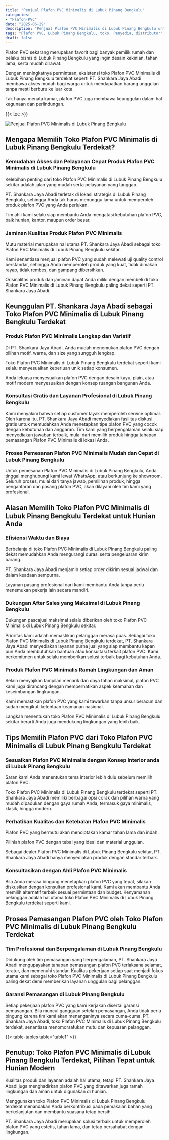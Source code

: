 ```yaml
---
title: "Penjual Plafon PVC Minimalis di Lubuk Pinang Bengkulu"
categories: 
- "Plafon-PVC"
date: "2025-06-29"
description: "Penjual Plafon PVC Minimalis di Lubuk Pinang Bengkulu untuk hunian, office, dan ritel. Plafon terbaik, beragam motif, variasi warna elegan, dengan layanan penempatan ditangani oleh tenaga ahli profesional dan garansi resmi!|Layanan distribusi Plafon PVC Minimalis di Lubuk Pinang Bengkulu untuk keperluan tempat tinggal, kantor, maupun toko, dengan material berkualitas dan pemasangan oleh tim berpengalaman serta kepastian resmi.|Solusi Plafon PVC Minimalis di Lubuk Pinang Bengkulu yang andal untuk hunian, office, serta toko, bersama produk terbaik dan penempatan dikerjakan oleh tenaga ahli berpengalaman dan jaminan resmi.|Penyediaan Plafon PVC Minimalis di Lubuk Pinang Bengkulu untuk rumah, office, dan toko, beserta material terbaik dan pemasangan ditangani oleh tenaga ahli berpengalaman, disertai dengan garansi resmi.}"
tags: "Plafon PVC, Lubuk Pinang Bengkulu, toko, Penyedia, distributor"
draft: false
---
```


Plafon PVC sekarang merupakan favorit bagi banyak pemilik rumah dan pelaku bisnis di Lubuk Pinang Bengkulu yang ingin desain kekinian, tahan lama, serta mudah dirawat.

Dengan meningkatnya permintaan, eksistensi toko Plafon PVC Minimalis di Lubuk Pinang Bengkulu terdekat seperti PT. Shankara Jaya Abadi membawa akses mudah bagi warga untuk mendapatkan barang unggulan tanpa mesti berburu ke luar kota.

Tak hanya menata kamar, plafon PVC juga membawa keunggulan dalam hal kegunaan dan perlindungan.

{{< toc >}}

![Penjual Plafon PVC Minimalis di Lubuk Pinang Bengkulu](/images/Plafon-PVC/Penjual-Plafon-PVC-Minimalis-di-Lubuk-Pinang-Bengkulu.png)


## Mengapa Memilih Toko Plafon PVC Minimalis di Lubuk Pinang Bengkulu Terdekat?

### Kemudahan Akses dan Pelayanan Cepat Produk Plafon PVC Minimalis di Lubuk Pinang Bengkulu

Kelebihan penting dari toko Plafon PVC Minimalis di Lubuk Pinang Bengkulu sekitar adalah jalan yang mudah serta pelayanan yang tanggap.

PT. Shankara Jaya Abadi terletak di lokasi strategis di Lubuk Pinang Bengkulu, sehingga Anda tak harus menunggu lama untuk memperoleh produk plafon PVC yang Anda perlukan.

Tim ahli kami selalu siap membantu Anda mengatasi kebutuhan plafon PVC, baik hunian, kantor, maupun order besar.

### Jaminan Kualitas Produk Plafon PVC Minimalis

Mutu material merupakan hal utama PT. Shankara Jaya Abadi sebagai toko Plafon PVC Minimalis di Lubuk Pinang Bengkulu sekitar.

Kami senantiasa menjual plafon PVC yang sudah melewati uji quality control berstandar, sehingga Anda memperoleh produk yang kuat, tidak dimakan rayap, tidak rembes, dan gampang dibersihkan.

Orisinalitas produk dan jaminan dapat Anda miliki dengan membeli di toko Plafon PVC Minimalis di Lubuk Pinang Bengkulu paling dekat seperti PT. Shankara Jaya Abadi.

## Keunggulan PT. Shankara Jaya Abadi sebagai Toko Plafon PVC Minimalis di Lubuk Pinang Bengkulu Terdekat

### Produk Plafon PVC Minimalis Lengkap dan Variatif

Di PT. Shankara Jaya Abadi, Anda mudah menemukan plafon PVC dengan pilihan motif, warna, dan size yang sungguh lengkap.

Toko Plafon PVC Minimalis di Lubuk Pinang Bengkulu terdekat seperti kami selalu menyesuaikan keperluan unik setiap konsumen.

Anda leluasa menyesuaikan plafon PVC dengan desain kayu, plain, atau motif modern menyesuaikan dengan konsep ruangan bangunan Anda.

### Konsultasi Gratis dan Layanan Profesional di Lubuk Pinang Bengkulu

Kami menyakini bahwa setiap customer layak memperoleh service optimal. Oleh karena itu, PT. Shankara Jaya Abadi menyediakan fasilitas diskusi gratis untuk memudahkan Anda menetapkan tipe plafon PVC yang cocok dengan kebutuhan dan anggaran. Tim kami yang berpengalaman selalu siap menyediakan jawaban terbaik, mulai dari memilih produk hingga tahapan pemasangan Plafon PVC Minimalis di lokasi Anda.

### Proses Pemesanan Plafon PVC Minimalis Mudah dan Cepat di Lubuk Pinang Bengkulu

Untuk pemesanan Plafon PVC Minimalis di Lubuk Pinang Bengkulu, Anda tinggal menghubungi kami lewat WhatsApp, atau berkunjung ke showroom. Seluruh proses, mulai dari tanya jawab, pemilihan produk, hingga pengantaran dan pasang plafon PVC, akan dilayani oleh tim kami yang profesional.

## Alasan Memilih Toko Plafon PVC Minimalis di Lubuk Pinang Bengkulu Terdekat untuk Hunian Anda

### Efisiensi Waktu dan Biaya

Berbelanja di toko Plafon PVC Minimalis di Lubuk Pinang Bengkulu paling dekat memudahkan Anda mengurangi durasi serta pengeluaran kirim barang.

PT. Shankara Jaya Abadi menjamin setiap order dikirim sesuai jadwal dan dalam keadaan sempurna.

Layanan pasang profesional dari kami membantu Anda tanpa perlu menemukan pekerja lain secara mandiri.

### Dukungan After Sales yang Maksimal di Lubuk Pinang Bengkulu

Dukungan pascajual maksimal selalu diberikan oleh toko Plafon PVC Minimalis di Lubuk Pinang Bengkulu sekitar.

Prioritas kami adalah memastikan pelanggan merasa puas. Sebagai toko Plafon PVC Minimalis di Lubuk Pinang Bengkulu terdekat, PT. Shankara Jaya Abadi menyediakan layanan purna jual yang siap membantu kapan pun Anda membutuhkan bantuan atau konsultasi terkait plafon PVC. Kami berkomitmen untuk selalu memberikan solusi terbaik bagi kebutuhan Anda.

### Produk Plafon PVC Minimalis Ramah Lingkungan dan Aman

Selain menyajikan tampilan menarik dan daya tahan maksimal, plafon PVC kami juga dirancang dengan memperhatikan aspek keamanan dan keseimbangan lingkungan.

Kami memastikan plafon PVC yang kami tawarkan tanpa unsur beracun dan sudah mengikuti ketentuan keamanan nasional.

Langkah menentukan toko Plafon PVC Minimalis di Lubuk Pinang Bengkulu sekitar berarti Anda juga mendukung lingkungan yang lebih baik.

## Tips Memilih Plafon PVC dari Toko Plafon PVC Minimalis di Lubuk Pinang Bengkulu Terdekat

### Sesuaikan Plafon PVC Minimalis dengan Konsep Interior anda di Lubuk Pinang Bengkulu

Saran kami Anda menentukan tema interior lebih dulu sebelum memilih plafon PVC.

Toko Plafon PVC Minimalis di Lubuk Pinang Bengkulu terdekat seperti PT. Shankara Jaya Abadi memiliki berbagai opsi corak dan pilihan warna yang mudah dipadukan dengan gaya rumah Anda, termasuk gaya minimalis, klasik, hingga modern.

### Perhatikan Kualitas dan Ketebalan Plafon PVC Minimalis

Plafon PVC yang bermutu akan menciptakan kamar tahan lama dan indah.

Pilihlah plafon PVC dengan tebal yang ideal dan material unggulan.

Sebagai dealer Plafon PVC Minimalis di Lubuk Pinang Bengkulu sekitar, PT. Shankara Jaya Abadi hanya menyediakan produk dengan standar terbaik.

### Konsultasikan dengan Ahli Plafon PVC Minimalis

Bila Anda merasa bingung menetapkan plafon PVC yang tepat, silakan diskusikan dengan konsultan profesional kami. Kami akan membantu Anda memilih alternatif terbaik sesuai permintaan dan budget. Kenyamanan pelanggan adalah hal utama toko Plafon PVC Minimalis di Lubuk Pinang Bengkulu terdekat seperti kami.

## Proses Pemasangan Plafon PVC oleh Toko Plafon PVC Minimalis di Lubuk Pinang Bengkulu Terdekat

### Tim Profesional dan Berpengalaman di Lubuk Pinang Bengkulu

Didukung oleh tim pemasangan yang berpengalaman, PT. Shankara Jaya Abadi mengupayakan tahapan pemasangan plafon PVC terlaksana selamat, teratur, dan memenuhi standar. Kualitas pekerjaan setiap saat menjadi fokus utama kami sebagai toko Plafon PVC Minimalis di Lubuk Pinang Bengkulu paling dekat demi memberikan layanan unggulan bagi pelanggan.

### Garansi Pemasangan di Lubuk Pinang Bengkulu

Setiap pekerjaan plafon PVC yang kami kerjakan disertai garansi pemasangan. Bila muncul gangguan setelah pemasangan, Anda tidak perlu bingung karena tim kami akan menanganinya secara cuma-cuma. PT. Shankara Jaya Abadi, toko Plafon PVC Minimalis di Lubuk Pinang Bengkulu terdekat, senantiasa menomorsatukan mutu dan kepuasan pelanggan.

{{< table-tables table="table1" >}}

## Penutup: Toko Plafon PVC Minimalis di Lubuk Pinang Bengkulu Terdekat, Pilihan Tepat untuk Hunian Modern

Kualitas produk dan layanan adalah hal utama, tetapi PT. Shankara Jaya Abadi juga menghadirkan plafon PVC yang ditawarkan juga ramah lingkungan dan aman untuk digunakan di hunian.

Menggunakan toko Plafon PVC Minimalis di Lubuk Pinang Bengkulu terdekat menandakan Anda berkontribusi pada pemakaian bahan yang berkelanjutan dan membantu suasana tetap bersih.

PT. Shankara Jaya Abadi merupakan solusi terbaik untuk memperoleh plafon PVC yang estetis, tahan lama, dan tetap bersahabat dengan lingkungan.